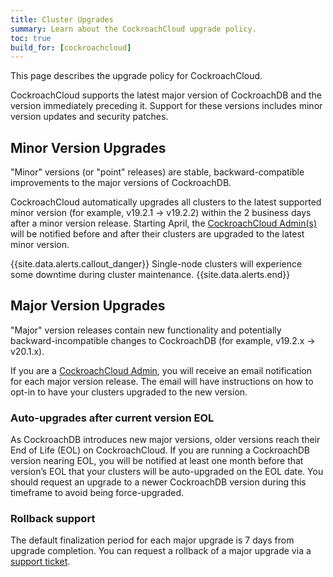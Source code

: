```yaml
---
title: Cluster Upgrades
summary: Learn about the CockroachCloud upgrade policy.
toc: true
build_for: [cockroachcloud]
---
```


This page describes the upgrade policy for CockroachCloud.

CockroachCloud supports the latest major version of CockroachDB and the version immediately preceding it. Support for these versions includes minor version updates and security patches.

## Minor Version Upgrades
"Minor" versions (or "point" releases) are stable, backward-compatible improvements to the major versions of CockroachDB.

CockroachCloud automatically upgrades all clusters to the latest supported minor version (for example, v19.2.1 → v19.2.2) within the 2 business days after a minor version release. Starting April, the [CockroachCloud Admin(s)](cockroachcloud-console-access-management.html#console-admin) will be notified before and after their clusters are upgraded to the latest minor version.

{{site.data.alerts.callout_danger}}
Single-node clusters will experience some downtime during cluster maintenance.
{{site.data.alerts.end}}

## Major Version Upgrades

"Major" version releases contain new functionality and potentially backward-incompatible changes to CockroachDB (for example, v19.2.x → v20.1.x).

If you are a [CockroachCloud Admin](cockroachcloud-console-access-management.html#console-admin), you will receive an email notification for each major version release. The email will have instructions on how to opt-in to have your clusters upgraded to the new version.

### Auto-upgrades after current version EOL

As CockroachDB introduces new major versions, older versions reach their End of Life (EOL) on CockroachCloud. If you are running a CockroachDB version nearing EOL, you will be notified at least one month before that version’s EOL that your clusters will be auto-upgraded on the EOL date. You should request an upgrade to a newer CockroachDB version during this timeframe to avoid being force-upgraded.

### Rollback support

The default finalization period for each major upgrade is 7 days from upgrade completion. You can request a rollback of a major upgrade via a [support ticket](https://support.cockroachlabs.com/hc/en-us).
